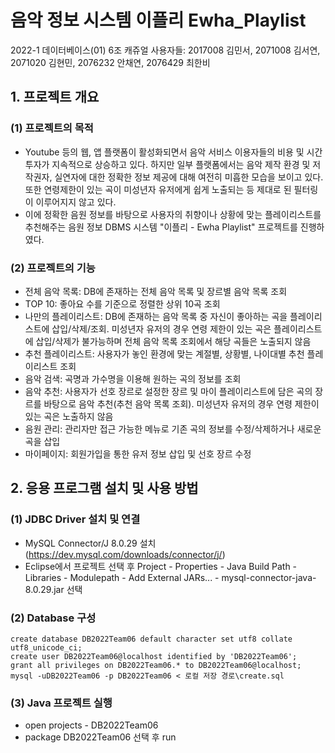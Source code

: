 # 음악 정보 시스템 이플리 Ewha_Playlist
2022-1 데이터베이스(01) 6조 캐쥬얼 사용자들: 2017008 김민서, 2071008 김서연, 2071020 김현민, 2076232 안채연, 2076429 최한비

## 1. 프로젝트 개요
### (1) 프로젝트의 목적
- Youtube 등의 웹, 앱 플랫폼이 활성화되면서 음악 서비스 이용자들의 비용 및 시간 투자가 지속적으로 상승하고 있다. 하지만 일부 플랫폼에서는 음악 제작 환경 및 저작권자, 실연자에 대한 정확한 정보 제공에 대해 여전히 미흡한 모습을 보이고 있다. 또한 연령제한이 있는 곡이 미성년자 유저에게 쉽게 노출되는 등 제대로 된 필터링이 이루어지지 않고 있다.
- 이에 정확한 음원 정보를 바탕으로 사용자의 취향이나 상황에 맞는 플레이리스트를 추천해주는 음원 정보 DBMS 시스템 "이플리 - Ewha Playlist" 프로젝트를 진행하였다.
### (2) 프로젝트의 기능
- 전체 음악 목록: DB에 존재하는 전체 음악 목록 및 장르별 음악 목록 조회
- TOP 10: 좋아요 수를 기준으로 정렬한 상위 10곡 조회
- 나만의 플레이리스트: DB에 존재하는 음악 목록 중 자신이 좋아하는 곡을 플레이리스트에 삽입/삭제/조회. 미성년자 유저의 경우 연령 제한이 있는 곡은 플레이리스트에 삽입/삭제가 불가능하며 전체 음악 목록 조회에서 해당 곡들은 노출되지 않음
- 추천 플레이리스트: 사용자가 놓인 환경에 맞는 계절별, 상황별, 나이대별 추천 플레이리스트 조회
- 음악 검색: 곡명과 가수명을 이용해 원하는 곡의 정보를 조회
- 음악 추천: 사용자가 선호 장르로 설정한 장르 및 마이 플레이리스트에 담은 곡의 장르를 바탕으로 음악 추천(추천 음악 목록 조회). 미성년자 유저의 경우 연령 제한이 있는 곡은 노출하지 않음
- 음원 관리: 관리자만 접근 가능한 메뉴로 기존 곡의 정보를 수정/삭제하거나 새로운 곡을 삽입
- 마이페이지: 회원가입을 통한 유저 정보 삽입 및 선호 장르 수정

## 2. 응용 프로그램 설치 및 사용 방법
### (1) JDBC Driver 설치 및 연결
- MySQL Connector/J 8.0.29 설치 (https://dev.mysql.com/downloads/connector/j/)
- Eclipse에서 프로젝트 선택 후 Project - Properties - Java Build Path - Libraries - Modulepath - Add External JARs... - mysql-connector-java-8.0.29.jar 선택
### (2) Database 구성
```
create database DB2022Team06 default character set utf8 collate utf8_unicode_ci;
create user DB2022Team06@localhost identified by 'DB2022Team06';
grant all privileges on DB2022Team06.* to DB2022Team06@localhost;
mysql -uDB2022Team06 -p DB2022Team06 < 로컬 저장 경로\create.sql
```
### (3) Java 프로젝트 실행
- open projects - DB2022Team06
- package DB2022Team06 선택 후 run
